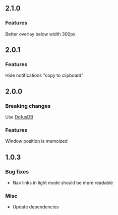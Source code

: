 ## 2.1.0

### Features

Better overlay below width 300px

## 2.0.1

### Features

Hide notifications "copy to clipboard"

## 2.0.0

### Breaking changes

Use [DofusDB](https://dofusdb.fr/fr)

### Features

Window position is memoized

## 1.0.3

### Bug fixes

- Nav links in light mode should be more readable

### Misc

- Update dependencies
